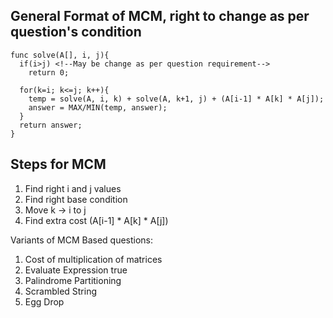 ## General Format of MCM, right to change as per question's condition
```
func solve(A[], i, j){
  if(i>j) <!--May be change as per question requirement-->
    return 0;

  for(k=i; k<=j; k++){
    temp = solve(A, i, k) + solve(A, k+1, j) + (A[i-1] * A[k] * A[j]);
    answer = MAX/MIN(temp, answer);
  }
  return answer;
}
```

## Steps for MCM
1. Find right i and j values
2. Find right base condition
3. Move k -> i to j
4. Find extra cost (A[i-1] * A[k] * A[j])


Variants of MCM Based questions:
1. Cost of multiplication of matrices
2. Evaluate Expression true
3. Palindrome Partitioning
4. Scrambled String
5. Egg Drop